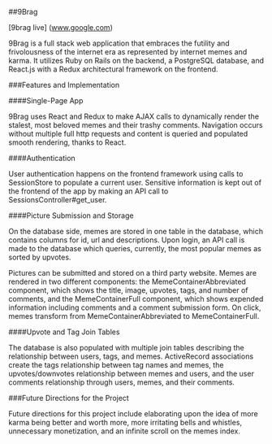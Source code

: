##9Brag

[9brag live] (www.google.com)

9Brag is a full stack web application that embraces the futility and frivolousness of the internet era as represented by internet memes and karma. It utilizes Ruby on Rails on the backend, a PostgreSQL database, and React.js with a Redux architectural framework on the frontend.

###Features and Implementation

####Single-Page App

9Brag uses React and Redux to make AJAX calls to dynamically render the stalest, most beloved memes and their trashy comments. Navigation occurs without multiple full http requests and content is queried and populated smooth rendering, thanks to React.

####Authentication

User authentication happens on the frontend framework using calls to SessionStore to populate a current user. Sensitive information is kept out of the frontend of the app by making an API call to SessionsController#get_user.

####Picture Submission and Storage

On the database side, memes are stored in one table in the database, which contains columns for id, url and descriptions. Upon login, an API call is made to the database which queries, currently, the most popular memes as sorted by upvotes.

Pictures can be submitted and stored on a third party website. Memes are rendered in two different components: the MemeContainerAbbreviated component, which shows the title, image, upvotes, tags, and number of comments, and the MemeContainerFull component, which shows expended information including comments and a comment submission form. On click, memes transform from MemeContainerAbbreviated to MemeContainerFull.

####Upvote and Tag Join Tables

The database is also populated with multiple join tables describing the relationship between users, tags, and memes. ActiveRecord associations create the tags relationship between tag names and memes, the upvotes/downvotes relationship between memes and users, and the user comments relationship through users, memes, and their comments.

###Future Directions for the Project

Future directions for this project include elaborating upon the idea of more karma being better and worth more, more irritating bells and whistles, unnecessary monetization, and an infinite scroll on the memes index.

